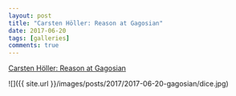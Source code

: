 ```yaml
---
layout: post
title: "Carsten Höller: Reason at Gagosian"
date: 2017-06-20
tags: [galleries]
comments: true
---
```

[Carsten Höller: Reason at Gagosian](https://www.artsy.net/show/gagosian-gallery-carsten-holler-reason)

![]({{ site.url }}/images/posts/2017/2017-06-20-gagosian/dice.jpg)


